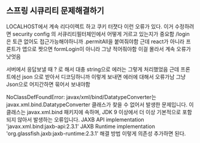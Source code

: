 ## 스프링 시큐리티 문제해결하기
LOCALHOST에서 계속 리다이렉트 하고 쿠키 터졋다 이런 오류가 있다.
이거 수정하려면 security config 의 서큐리티필터체인에서 어떻게 거르고 있는지가 중요함
/login 은 토큰 없어도 접근가능해야하니까 .permitAll을 붙여줘야함 근데 react가 아니라 프론트가 앱으로 짯으면 formLogin이 아니라 그냥 적어줘야함 이걸 몰라서 계속 오류가 낫엇음

서버에서 응답보낼 때 ? 로 해서 대충 string으로 에러는 그렇게 처리했었음 근데 프론트에선 json 으로 받아서 디코딩하니까 이렇게 보내면 에러에 대해서 오류가남 그냥 Json으로 어지간하면 묶어서 보내야함

NoClassDefFoundError: javax/xml/bind/DatatypeConverter는 javax.xml.bind.DatatypeConverter 클래스가 찾을 수 없어서 발생한 문제입니다. 이 클래스는 javax.xml.bind 패키지에 속하며, JDK 9 이상에서 더 이상 기본적으로 포함되지 않아서 발생하는 오류입니다.
     JAXB API
    implementation 'javax.xml.bind:jaxb-api:2.3.1'
     JAXB Runtime
    implementation 'org.glassfish.jaxb:jaxb-runtime:2.3.1'
    해결 방법 이렇게 의존성 추가하면 된다.
